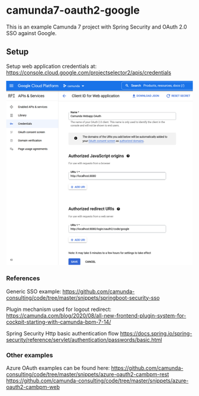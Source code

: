 # camunda7-oauth2-google

This is an example Camunda 7 project with Spring Security and OAuth 2.0 SSO against Google.

## Setup
Setup web application credentials at:
   https://console.cloud.google.com/projectselector2/apis/credentials

![Credentials configuration for web application in Google](/resources/images/createCredentials.png)

### References
Generic SSO example: https://github.com/camunda-consulting/code/tree/master/snippets/springboot-security-sso  

Plugin mechanism used for logout redirect: https://camunda.com/blog/2020/08/all-new-frontend-plugin-system-for-cockpit-starting-with-camunda-bpm-7-14/

Spring Security Http basic authentication flow
https://docs.spring.io/spring-security/reference/servlet/authentication/passwords/basic.html
### Other examples 
Azure OAuth examples can be found here:
https://github.com/camunda-consulting/code/tree/master/snippets/azure-oauth2-cambpm-rest
https://github.com/camunda-consulting/code/tree/master/snippets/azure-oauth2-cambpm-web




